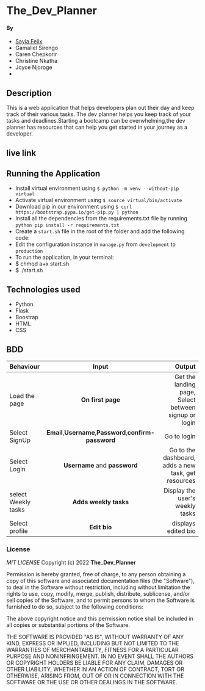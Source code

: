 # The_Dev_Planner

#### By 
* [Sayia Felix](https://github.com/SayiaFelix/)
* Gamaliel Sirengo  
* Caren Chepkorir 
* Christine Nkatha
* Joyce Njoroge
* 
## Description
This is a web application that helps developers plan out their day and keep track of their various tasks. The dev planner helps you keep track of your tasks and deadlines.Starting a bootcamp can be overwhelming,the dev planner has resources that can help you get started in your journey as a developer.

## live link


## Running the Application
* Install virtual environment using `$ python -m venv --without-pip virtual`
* Activate virtual environment using `$ source virtual/bin/activate`
* Download pip in our environment using `$ curl https://bootstrap.pypa.io/get-pip.py | python`
* Install all the dependencies from the requirements.txt file by running `python pip install -r requirements.txt`
* Create a `start.sh` file in the root of the folder and add the following code:
* Edit the configuration instance in `manage.py` from `development` to `production`
* To run the application, in your terminal:
* $ chmod a+x start.sh
* $ ./start.sh
  

## Technologies used
* Python
* Flask
* Boostrap
* HTML
* CSS


## BDD
| Behaviour | Input | Output |
| :---------------- | :---------------: | ------------------: |
| Load the page | **On first page** | Get the landing page, Select between signup or login|
| Select SignUp| **Email**,**Username**,**Password**,**confirm-password** | Go to login|
| Select Login | **Username** and **password** |Go to the dashboard, adds a new task, get resources|
| select Weekly tasks |  **Adds weekly tasks** | Display the user's weekly tasks|
| Select profile| **Edit bio** |displays edited bio|


### License
*MIT LICENSE*
Copyright (c) 2022 **The_Dev_Planner**

Permission is hereby granted, free of charge, to any person obtaining a copy of this software and associated documentation files (the "Software"), to deal in the Software without restriction, including without limitation the rights to use, copy, modify, merge, publish, distribute, sublicense, and/or sell copies of the Software, and to permit persons to whom the Software is furnished to do so, subject to the following conditions:

The above copyright notice and this permission notice shall be included in all copies or substantial portions of the Software.

THE SOFTWARE IS PROVIDED "AS IS", WITHOUT WARRANTY OF ANY KIND, EXPRESS OR IMPLIED, INCLUDING BUT NOT LIMITED TO THE WARRANTIES OF MERCHANTABILITY, FITNESS FOR A PARTICULAR PURPOSE AND NONINFRINGEMENT. IN NO EVENT SHALL THE AUTHORS OR COPYRIGHT HOLDERS BE LIABLE FOR ANY CLAIM, DAMAGES OR OTHER LIABILITY, WHETHER IN AN ACTION OF CONTRACT, TORT OR OTHERWISE, ARISING FROM, OUT OF OR IN CONNECTION WITH THE SOFTWARE OR THE USE OR OTHER DEALINGS IN THE SOFTWARE.